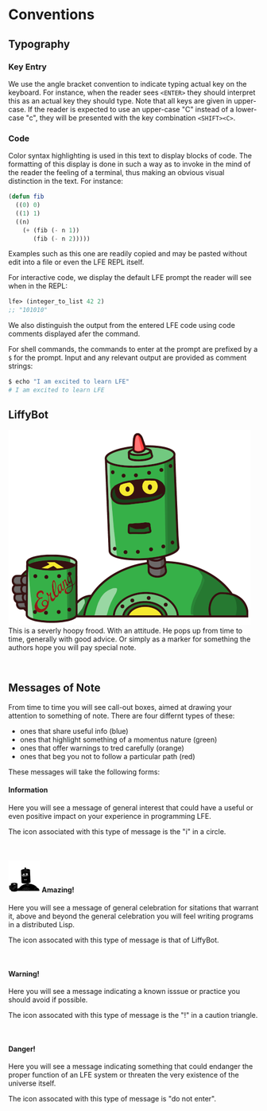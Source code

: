 # Conventions

## Typography

### Key Entry

We use the angle bracket convention to indicate typing actual key on the keyboard. For instance, when the reader sees `<ENTER>` they should interpret this as an actual key they should type. Note that all keys are given in upper-case. If the reader is expected to use an upper-case "C"  instead of a lower-case "c", they will be presented with the key combination `<SHIFT><C>`.

### Code
Color syntax highlighting is used in this text to display blocks of code. The formatting of this display is done in such a way as to invoke in the mind of the reader the feeling of a terminal, thus making an obvious visual distinction in the text. For instance:

```lisp
(defun fib
  ((0) 0)
  ((1) 1)
  ((n)
    (+ (fib (- n 1))
       (fib (- n 2)))))
```

Examples such as this one are readily copied and may be pasted without edit into a file or even the LFE REPL itself.

For interactive code, we display the default LFE prompt the reader will see when in the REPL:

```lisp
lfe> (integer_to_list 42 2)
;; "101010"
```

We also distinguish the output from the entered LFE code using code comments displayed afer the command.

For shell commands, the commands to enter at the prompt are prefixed by a `$` for the prompt. Input and any relevant output are provided as comment strings:

```bash
$ echo "I am excited to learn LFE"
# I am excited to learn LFE
```

## LiffyBot

<img class="liffy-bot-mascot" src="../../images/LiffyBot-5-x500-bold-color.png"/>This is a severly hoopy frood. With an attitude. He pops up from time to time, generally with good advice. Or simply as a marker for something the authors hope you will pay special note.

<br/>

## Messages of Note

From time to time you will see call-out boxes, aimed at drawing your attention to something of note. There are four differnt types of these:

* ones that share useful info (blue)
* ones that highlight something of a momentus nature (green)
* ones that offer warnings to tred carefully (orange)
* ones that beg you not to follow a particular path (red)

These messages will take the following forms:

<div class="alert alert-info">
  <h4 class="alert-heading">
    <i class="fa fa-info-circle" aria-hidden="true"></i>
    Information
  </h4>
  <p class="mb-0">
    Here you will see a message of general interest that could have a useful or even positive impact on your experience in programming LFE.

The icon associated with this type of message is the "i" in a circle.
  </p>
</div>

<br/>

<div class="alert alert-success">
  <h4 class="alert-heading">
    <img class="liffy-bot-alert" src="../../images/LiffyBot-5-x64-bold-black-solid.png"/>
    Amazing!
  </h4>
  <p class="mb-0">
    Here you will see a message of general celebration for sitations that warrant it, above and beyond the general celebration you will feel writing programs in a distributed Lisp.

The icon assocated with this type of message is that of LiffyBot.
  </p>
</div>

<br/>

<div class="alert alert-warning">
  <h4 class="alert-heading">
    <i class="fa fa-exclamation-triangle" aria-hidden="true"></i>
    Warning!
  </h4>
  <p class="mb-0">
    Here you will see a message indicating a known isssue or practice you should avoid if possible.

The icon assocated with this type of message is the "!" in a caution triangle.
  </p>
</div>

<br/>

<div class="alert alert-danger">
  <h4 class="alert-heading">
    <i class="fa fa-minus-circle" aria-hidden="true"></i>
    Danger!
  </h4>
  <p class="mb-0">
    Here you will see a message indicating something that could endanger the proper function of an LFE system or threaten the very existence of the universe itself.

The icon assocated with this type of message is "do not enter".
  </p>
</div>
